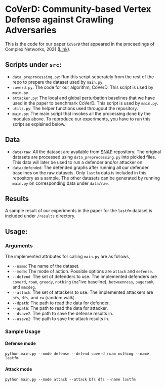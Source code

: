 # CoVerD: Community-based Vertex Defense against Crawling Adversaries
This is the code for our paper ```CoVerD``` that appeared in the proceedings of Complex Networks, 2021 ([Link](https://www.springerprofessional.de/en/coverd-community-based-vertex-defense-against-crawling-adversari/19984022)).

## Scripts under ```src```:
* ```data_preprocessing.py```: Run this script seperately from the rest of the repo to prepare the dataset used by ```main.py```.
* ```coverd.py```: The code for our algorithm, CoVerD. This script is used by ```main.py```.
* ```attacker.py```: The local and global perturbation baselines that we have used in the paper to benchmark CoVerD. This script is used by ```main.py```.
* ```utils.py```: The helper functions used througout the repository.
* ```main.py```: The main script that invokes all the processing done by the modules above. To reproduce our experiments, you have to run this script as explained below.

## Data
* ```data/raw```: All the dataset are available from [SNAP](https://snap.stanford.edu/data/) repository. The original datasets are processed using ```data_preprocessing.py``` into pickled files. This data will later be used to run a defender and/or attacker on.
* ```data/defended```: The defended graphs after running all our defender baselines on the raw datasets. Only ```lastfm``` data is included in this repository as a sample. The other datasets can be generated by running ```main.py``` on corresponding data under ```data/raw```.

## Results
A sample result of our experiments in the paper for the ```lastfm``` dataset is included under ```/results``` directory. 

## Usage:

### Arguments
The implemented attributes for calling ```main.py``` are as follows,
* ```--name```: The name of the dataset.
* ```--mode```: The mode of action. Possible options are ```attack``` and ```defense```.
* ```--defend```: The set of defenders to use. The implemented defenders are ```coverd```, ```roam```, ```greedy```, ```nothing``` (na\"ive baseline), ```betweenness```, ```pagerank```, and ```maxdeg```.
* ```--attack```: The set of attackers to use. The implemented attackers are ```bfs```, ```dfs```, and ```rw``` (random walk).
* ```--dpath```: The path to read the data for defender.
* ```--apath```: The path to read the data for attacker.
* ```--dsave2```: The path to save the defense results in.
* ```--asave2```: The path to save the attack results in.

### Sample Usage
#### Defense mode 
```
python main.py --mode defense --defend coverd roam nothing --name lastfm 
```
#### Attack mode
```
python main.py --mode attack --attack bfs dfs --name lastfm 
```

